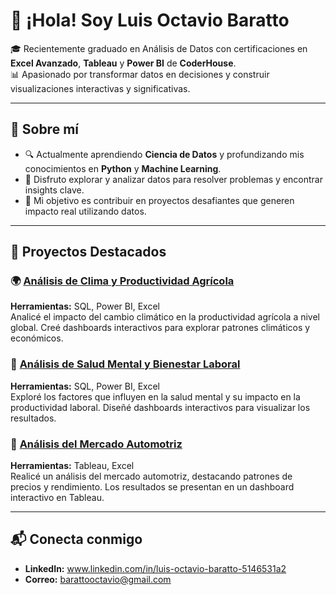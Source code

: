 # 👋 ¡Hola! Soy Luis Octavio Baratto

🎓 Recientemente graduado en Análisis de Datos con certificaciones en **Excel Avanzado**, **Tableau** y **Power BI** de **CoderHouse**.  
📊 Apasionado por transformar datos en decisiones y construir visualizaciones interactivas y significativas.

---

## 🚀 Sobre mí

- 🔍 Actualmente aprendiendo **Ciencia de Datos** y profundizando mis conocimientos en **Python** y **Machine Learning**.
- 🌱 Disfruto explorar y analizar datos para resolver problemas y encontrar insights clave.
- 🎯 Mi objetivo es contribuir en proyectos desafiantes que generen impacto real utilizando datos.

---

## 📂 Proyectos Destacados

### 🌍 [Análisis de Clima y Productividad Agrícola](https://github.com/OttoBara/Climate-Productivity-Analysis)
**Herramientas:** SQL, Power BI, Excel  
Analicé el impacto del cambio climático en la productividad agrícola a nivel global. Creé dashboards interactivos para explorar patrones climáticos y económicos.  

### 🧠 [Análisis de Salud Mental y Bienestar Laboral](https://github.com/OttoBara/Mental-Health-Analysis)
**Herramientas:** SQL, Power BI, Excel  
Exploré los factores que influyen en la salud mental y su impacto en la productividad laboral. Diseñé dashboards interactivos para visualizar los resultados.

### 🚗 [Análisis del Mercado Automotriz](https://github.com/OttoBara/Automotive-Market-Analysis)
**Herramientas:** Tableau, Excel  
Realicé un análisis del mercado automotriz, destacando patrones de precios y rendimiento. Los resultados se presentan en un dashboard interactivo en Tableau.  

---

## 📬 Conecta conmigo
- **LinkedIn:** www.linkedin.com/in/luis-octavio-baratto-5146531a2
- **Correo:** barattooctavio@gmail.com

